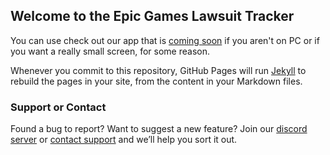 ## Welcome to the Epic Games Lawsuit Tracker

You can use check out our app that is [coming soon](https://google.ca) if you aren't on PC or if you want a really small screen, for some reason.

Whenever you commit to this repository, GitHub Pages will run [Jekyll](https://jekyllrb.com/) to rebuild the pages in your site, from the content in your Markdown files.

### Support or Contact
Found a bug to report? Want to suggest a new feature? Join our [discord server](https://discord.gg/WM6ebz4) or [contact support](https://github.com/contact) and we’ll help you sort it out.
